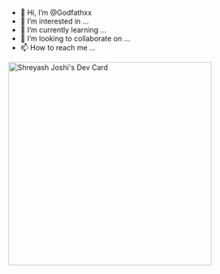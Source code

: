 - 👋 Hi, I’m @Godfathxx
- 👀 I’m interested in ...
- 🌱 I’m currently learning ...
- 💞️ I’m looking to collaborate on ...
- 📫 How to reach me ...

<!---
Godfathxx/Godfathxx is a ✨ special ✨ repository because its `README.md` (this file) appears on your GitHub profile.
You can click the Preview link to take a look at your changes.
--->
<a href="https://app.daily.dev/Godfathxx"><img src="https://api.daily.dev/devcards/cdb9a2b4b2d04c8aab2cd82cafc2defa.png?r=2mv" width="400" alt="Shreyash Joshi's Dev Card"/></a>
